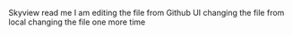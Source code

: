 Skyview read me 
I am editing the file from Github UI
changing the file from local
changing the file one more time
